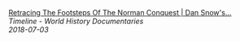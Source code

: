 <!--2024-07-21 00:18:13-->
<div class="yb">
  <a class="nodecor" href="/index.html?istoriya/retracing_the_footsteps_of_the_norman_conquest_dan_snows_norman_walks_timeline">
    <img class="preview" data-videoid="XGHVD0pih9A" src="https://i.ytimg.com/vi/XGHVD0pih9A/hqdefault.jpg" align="middle" alt="">
  </a>
  <div class="inlbl text">
    <a class="nodecor" href="/index.html?istoriya/retracing_the_footsteps_of_the_norman_conquest_dan_snows_norman_walks_timeline">Retracing The Footsteps Of The Norman Conquest | Dan Snow's...</a><br>
    <i class="smaller2">Timeline - World History Documentaries</i><br>
    <i class="smaller3">2018-07-03</i>
  </div>
</div>
